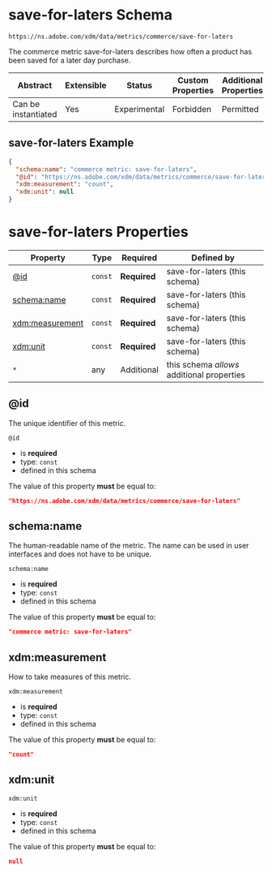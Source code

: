 
# save-for-laters Schema

```
https://ns.adobe.com/xdm/data/metrics/commerce/save-for-laters
```

The commerce metric save-for-laters describes how often a product has been saved for a later day purchase.

| Abstract | Extensible | Status | Custom Properties | Additional Properties | Defined In |
|----------|------------|--------|-------------------|-----------------------|------------|
| Can be instantiated | Yes | Experimental | Forbidden | Permitted | [data/save-for-laters.schema.json](data/save-for-laters.schema.json) |

## save-for-laters Example
```json
{
  "schema:name": "commerce metric: save-for-laters",
  "@id": "https://ns.adobe.com/xdm/data/metrics/commerce/save-for-laters",
  "xdm:measurement": "count",
  "xdm:unit": null
}
```

# save-for-laters Properties

| Property | Type | Required | Defined by |
|----------|------|----------|------------|
| [@id](#@id) | `const` | **Required** | save-for-laters (this schema) |
| [schema:name](#schemaname) | `const` | **Required** | save-for-laters (this schema) |
| [xdm:measurement](#xdmmeasurement) | `const` | **Required** | save-for-laters (this schema) |
| [xdm:unit](#xdmunit) | `const` | **Required** | save-for-laters (this schema) |
| `*` | any | Additional | this schema *allows* additional properties |

## @id

The unique identifier of this metric.

`@id`
* is **required**
* type: `const`
* defined in this schema

The value of this property **must** be equal to:

```json
"https://ns.adobe.com/xdm/data/metrics/commerce/save-for-laters"
```





## schema:name

The human-readable name of the metric. The name can be used in user interfaces and does not have to be unique.

`schema:name`
* is **required**
* type: `const`
* defined in this schema

The value of this property **must** be equal to:

```json
"commerce metric: save-for-laters"
```





## xdm:measurement

How to take measures of this metric.

`xdm:measurement`
* is **required**
* type: `const`
* defined in this schema

The value of this property **must** be equal to:

```json
"count"
```





## xdm:unit


`xdm:unit`
* is **required**
* type: `const`
* defined in this schema

The value of this property **must** be equal to:

```json
null
```




